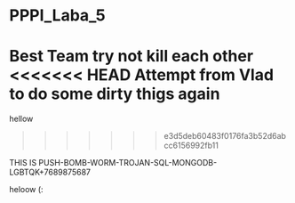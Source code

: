 # PPPI_Laba_5
Best Team try not kill each other
<<<<<<< HEAD
Attempt from Vlad to do some dirty thigs again
=======

hellow 
>>>>>>> e3d5deb60483f0176fa3b52d6abcc6156992fb11

THIS IS PUSH-BOMB-WORM-TROJAN-SQL-MONGODB-LGBTQK+7689875687


heloow 
(:

